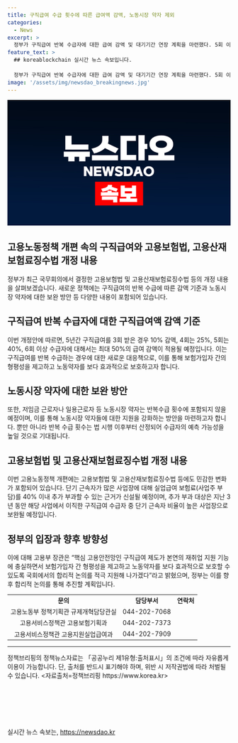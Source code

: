 ```yaml
---
title: 구직급여 수급 횟수에 따른 급여액 감액, 노동시장 약자 제외
categories:
  - News
excerpt: >
  정부가 구직급여 반복 수급자에 대한 급여 감액 및 대기기간 연장 계획을 마련했다. 5회 이상 수급시 최대 50% 감액 및 약자는 예외로 새로 수급부터 적용한다. 또한 단기 근속자 비율 높은 사업장에 추가 보험료 추가 부과, 청년의 사회참여를 지원하기 위해 공인노무사 시험에 미성년자도 응시 가능하게끔 법 개정 등의 내용이다. 이정식 고용부 장관은 핵심 고용안전망인 구직급여가 본연의 재취업 지원 기능에 충실하면서 형평성을 제고하고 노동약자를 보호할 것이라고 밝혔다. (출처: 정책브리핑)
feature_text: >
  ## koreablockchain 실시간 뉴스 속보입니다.

  정부가 구직급여 반복 수급자에 대한 급여 감액 및 대기기간 연장 계획을 마련했다. 5회 이상 수급시 최대 50% 감액 및 약자는 예외로 새로 수급부터 적용한다. 또한 단기 근속자 비율 높은 사업장에 추가 보험료 추가 부과, 청년의 사회참여를 지원하기 위해 공인노무사 시험에 미성년자도 응시 가능하게끔 법 개정 등의 내용이다. 이정식 고용부 장관은 핵심 고용안전망인 구직급여가 본연의 재취업 지원 기능에 충실하면서 형평성을 제고하고 노동약자를 보호할 것이라고 밝혔다. (출처: 정책브리핑)
image: '/assets/img/newsdao_breakingnews.jpg'
---
```


<p><img src="/assets/img/newsdao_breakingnews.jpg" alt="koreablockchain 속보" /></p>

<h2 data-ke-size="size26">고용노동정책 개편 속의 구직급여와 고용보험법, 고용산재보험료징수법 개정 내용</h2>

<p data-ke-size="size16">정부가 최근 국무회의에서 결정한 고용보험법 및 고용산재보험료징수법 등의 개정 내용을 살펴보겠습니다. 새로운 정책에는 구직급여의 반복 수급에 따른 감액 기준과 노동시장 약자에 대한 보완 방안 등 다양한 내용이 포함되어 있습니다.</p>

<h2 data-ke-size="size24">구직급여 반복 수급자에 대한 구직급여액 감액 기준</h2>

<p data-ke-size="size16">이번 개정안에 따르면, 5년간 구직급여를 3회 받은 경우 10% 감액, 4회는 25%, 5회는 40%, 6회 이상 수급자에 대해서는 최대 50%의 급여 감액이 적용될 예정입니다. 이는 구직급여를 반복 수급하는 경우에 대한 새로운 대응책으로, 이를 통해 보험가입자 간의 형평성을 제고하고 노동약자를 보다 효과적으로 보호하고자 합니다.</p>

<h2 data-ke-size="size24">노동시장 약자에 대한 보완 방안</h2>

<p data-ke-size="size16">또한, 저임금 근로자나 일용근로자 등 노동시장 약자는 반복수급 횟수에 포함되지 않을 예정이며, 이를 통해 노동시장 약자들에 대한 지원을 강화하는 방안을 마련하고자 합니다. 뿐만 아니라 반복 수급 횟수는 법 시행 이후부터 산정되어 수급자의 예측 가능성을 높일 것으로 기대됩니다.</p>

<h2 data-ke-size="size24">고용보험법 및 고용산재보험료징수법 개정 내용</h2>

<p data-ke-size="size16">이번 고용노동정책 개편에는 고용보험법 및 고용산재보험료징수법 등에도 민감한 변화가 포함되어 있습니다. 단기 근속자가 많은 사업장에 대해 실업급여 보험료(사업주 부담)를 40% 이내 추가 부과할 수 있는 근거가 신설될 예정이며, 추가 부과 대상은 지난 3년 동안 해당 사업에서 이직한 구직급여 수급자 중 단기 근속자 비율이 높은 사업장으로 보완될 예정입니다.</p>

<h2 data-ke-size="size24">정부의 입장과 향후 방향성</h2>

<p data-ke-size="size16">이에 대해 고용부 장관은 “핵심 고용안전망인 구직급여 제도가 본연의 재취업 지원 기능에 충실하면서 보험가입자 간 형평성을 제고하고 노동약자를 보다 효과적으로 보호할 수 있도록 국회에서의 합리적 논의를 적극 지원해 나가겠다”라고 밝혔으며, 정부는 이를 향후 합리적 논의를 통해 추진할 계획입니다.</p>

<table>
  <tr>
    <td style="text-align: center; height: 17px;"><b>문의</b></td>
    <td style="text-align: center; height: 17px;"><b>담당부서</b></td>
    <td style="text-align: center; height: 17px;"><b>연락처</b></td>
  </tr>
  <tr>
    <td style="text-align: center; height: 17px;">고용노동부 정책기획관 규제개혁담당관실</td>
    <td style="text-align: center; height: 17px;">044-202-7068</td>
  </tr>
  <tr>
    <td style="text-align: center; height: 17px;">고용서비스정책관 고용보험기획과</td>
    <td style="text-align: center; height: 17px;">044-202-7373</td>
  </tr>
  <tr>
    <td style="text-align: center; height: 17px;">고용서비스정책관 고용지원실업급여과</td>
    <td style="text-align: center; height: 17px;">044-202-7909</td>
  </tr>
</table>

<hr>

<p data-ke-size="size16">정책브리핑의 정책뉴스자료는 「공공누리 제1유형:출처표시」의 조건에 따라 자유롭게 이용이 가능합니다. 단, 출처를 반드시 표기해야 하며, 위반 시 저작권법에 따라 처벌될 수 있습니다. <자료출처=정책브리핑 https://www.korea.kr></p>

<p data-ke-size="size16">&nbsp;</p>

<p data-ke-size="size16">&nbsp;</p>

<p data-ke-size="size16">&nbsp;</p>
실시간 뉴스 속보는, <a href="https://newsdao.kr" rel="dofollow">https://newsdao.kr</a>


